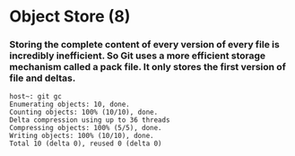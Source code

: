 # Object Store (8)

<div class="mt-10">

### Storing the complete content of every version of every file is incredibly inefficient. So Git uses a more efficient storage mechanism called a pack file. It only stores the first version of file and deltas.

</div>

<div class="mt-10">

```shell
host~: git gc
Enumerating objects: 10, done.
Counting objects: 100% (10/10), done.
Delta compression using up to 36 threads
Compressing objects: 100% (5/5), done.
Writing objects: 100% (10/10), done.
Total 10 (delta 0), reused 0 (delta 0)
```

</div>